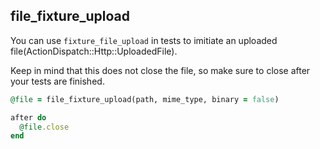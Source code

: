 ## file_fixture_upload

You can use `fixture_file_upload` in tests to imitiate an uploaded file(ActionDispatch::Http::UploadedFile).

Keep in mind that this does not close the file, so make sure to close after your tests are finished.

```ruby
@file = file_fixture_upload(path, mime_type, binary = false)

after do 
  @file.close
end
```
